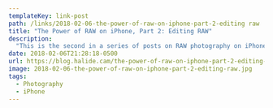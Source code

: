 ```yaml
---
templateKey: link-post
path: /links/2018-02-06-the-power-of-raw-on-iphone-part-2-editing raw
title: "The Power of RAW on iPhone, Part 2: Editing RAW"
description:
  "This is the second in a series of posts on RAW photography on iPhone. I previously wrote about what RAW is by explaining a little on how cameras work, how you can use RAW, and what some key tradeoffs of using RAW are. New to this series? I suggest you start there."
date: 2018-02-06T21:28:18-0500
url: https://blog.halide.cam/the-power-of-raw-on-iphone-part-2-editing-raw-79f60983302f
image: 2018-02-06-the-power-of-raw-on-iphone-part-2-editing-raw.jpg
tags:
  - Photography
  - iPhone
---
```

